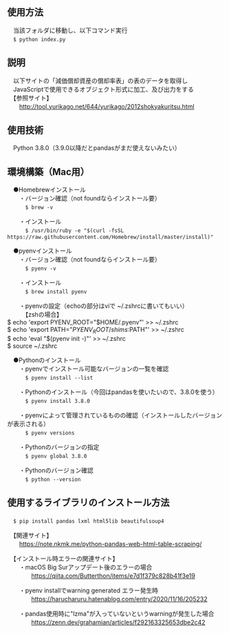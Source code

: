 ## 使用方法  
　当該フォルダに移動し、以下コマンド実行  
　```$ python index.py```

## 説明  
　以下サイトの「減価償却資産の償却率表」の表のデータを取得し  
　JavaScriptで使用できるオブジェクト形式に加工、及び出力をする  
　【参照サイト】  
　　http://tool.yurikago.net/644/yurikago/2012shokyakuritsu.html  

## 使用技術  
　Python 3.8.0（3.9.0以降だとpandasがまだ使えないみたい）  

## 環境構築（Mac用）  
　●Homebrewインストール  
　　・バージョン確認（not foundならインストール要）  
　　　```$ brew -v```

　　・インストール  
　　　```$ /usr/bin/ruby -e "$(curl -fsSL https://raw.githubusercontent.com/Homebrew/install/master/install)"```

　●pyenvインストール  
　　・バージョン確認（not foundならインストール要）  
　　　```$ pyenv -v```  

　　・インストール  
　　　```$ brew install pyenv```  

　　・pyenvの設定（echoの部分はviで ~/.zshrcに書いてもいい）  
　　　【zshの場合】  
    $ echo 'export PYENV_ROOT="$HOME/.pyenv"' >> ~/.zshrc  
    $ echo 'export PATH="$PYENV_ROOT/shims:$PATH"' >> ~/.zshrc  
    $ echo 'eval "$(pyenv init -)"' >> ~/.zshrc  
    $ source ~/.zshrc  

　●Pythonのインストール  
　　・pyenvでインストール可能なバージョンの一覧を確認  
　　　```$ pyenv install --list```  

　　・Pythonのインストール（今回はpandasを使いたいので、3.8.0を使う）  
　　　```$ pyenv install 3.8.0```  

　　・pyenvによって管理されているものの確認（インストールしたバージョンが表示される）  
　　　```$ pyenv versions```  

　　・Pythonのバージョンの指定  
　　　```$ pyenv global 3.8.0```  

　　・Pythonのバージョン確認  
　　　```$ python --version```  

## 使用するライブラリのインストール方法  
　```$ pip install pandas lxml html5lib beautifulsoup4```  

　【関連サイト】  
　　https://note.nkmk.me/python-pandas-web-html-table-scraping/  

　【インストール時エラーの関連サイト】  
　　・macOS Big Surアップデート後のエラーの場合  
　　　　https://qiita.com/Butterthon/items/e7d1f379c828b41f3e19  

　　・pyenv installでwarning generated エラー発生時  
　　　　https://harucharuru.hatenablog.com/entry/2020/11/16/205232  

　　・pandas使用時に"lzma"が入っていないというwarningが発生した場合  
　　　　https://zenn.dev/grahamian/articles/f292163325653dbe2c42  
